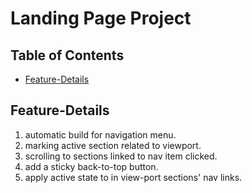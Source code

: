 # Landing Page Project

## Table of Contents

* [Feature-Details](#Feature-Details)

## Feature-Details

1. automatic build for navigation menu.
1. marking active section related to viewport.
1. scrolling to sections linked to nav item clicked.
1. add a sticky back-to-top button.
1. apply active state to in view-port sections' nav links.


